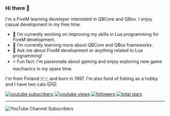 ### Hi there 👋

I'm a FiveM learning developer interested in QBCore and QBox. I enjoy casual development in my free time.

- 🔭 I’m currently working on improving my skills in Lua programming for FiveM development.
- 🌱 I’m currently learning more about QBCore and QBox frameworks.
- 💬 Ask me about FiveM development or anything related to Lua programming!
- ⚡ Fun fact: I'm passionate about gaming and enjoy exploring new game mechanics in my spare time.

I'm from Finland 🇫🇮 and born in 1997. I'm also fond of fishing as a hobby and I have two cats 🐱🐱.

   <p align="left">
      <a href="https://www.youtube.com/c/bonoboturbo?sub_confirmation=1">
         <img alt="youtube subscribers" title="Subscribe to my YouTube channel" src="https://custom-icon-badges.demolab.com/youtube/channel/subscribers/UCdvXWCdRQAQvDgZ6mZEKZKQ?color=%23E05D44&label=SUBSCRIBE&logo=video&logoColor=white&style=for-the-badge&labelColor=CE4630"/></a> 
      <a href="https://www.youtube.com/@bonoboturbo">
         <img alt="youtube views" title="YouTube views" src="https://custom-icon-badges.demolab.com/youtube/channel/views/UCdvXWCdRQAQvDgZ6mZEKZKQ?color=%23E1AD0E&logo=eye&logoColor=white&style=for-the-badge&labelColor=C79600"/></a> 
      <a href="https://github.com/tontsa97?tab=followers">
         <img alt="followers" title="Follow me on Github" src="https://custom-icon-badges.demolab.com/github/followers/tontsa97?color=236ad3&labelColor=1155ba&style=for-the-badge&logo=person-add&label=Follow&logoColor=white"/></a>
      <a href="https://github.com/tontsa97?tab=repositories&sort=stargazers">
         <img alt="total stars" title="Total stars on GitHub" src="https://custom-icon-badges.demolab.com/github/stars/tontsa97?color=55960c&style=for-the-badge&labelColor=488207&logo=star"/></a>
   </p>

---
![YouTube Channel Subscribers](https://img.shields.io/youtube/channel/subscribers/UCdvXWCdRQAQvDgZ6mZEKZKQ?label=Subscribers&style=social)
